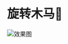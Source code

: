 # 旋转木马👻

![效果图](http://upload-images.jianshu.io/upload_images/1248565-7c25f620cfa57e34.png?imageMogr2/auto-orient/strip%7CimageView2/2/w/1240)